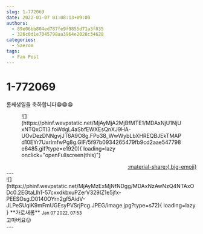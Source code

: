 ```yaml
---
slug: 1-772069
date: 2022-01-07 01:08:13+09:00
authors:
  - 89e06bb804ed787fe9f9855d71a3f835
  - 326c0d1e7045798aa3964e2028c34628
categories:
  - Saerom
tags:
  - Fan Post
---
```


# 1-772069

<div class="post-container" markdown="1">
<div class="content-container md-sidebar__scrollwrap" markdown="1">

롬쌔생일을 축하합니다😁😁😁
<figure markdown="1">
![](https://phinf.wevpstatic.net/MjAyMjA2MjBfMTE1/MDAxNjU1NjUxNTQxOTI3.foWdgL4aSbfEWXEsQnXJ9HA-UOvDezDNNgvjJT6A9O8g.FPo38_WwWybLbXHREQBJEkTMAPd10EYr7UxrImfwPg8g.GIF/5f97b0934265479fb9cd2aae547798e6485.gif?type=e1920){ loading=lazy onclick="openFullscreen(this)"}
</figure>


</div>
</div>

<div style="text-align: right;" markdown="1">
<a href="https://weverse.io/fromis9/fanpost/1-772069" style="text-align: right;">:material-share:{.big-emoji}</a>
</div>
---

<div class="comments-container md-sidebar__scrollwrap" markdown="1">
<div class="comment" markdown="1">
<div class='id-container' markdown="1">
![](https://phinf.wevpstatic.net/MjAyMzExMjNfNDgg/MDAxNzAwNzQ4NTAxODc0.2EGtaLlh1-57cxxdkbxuPZerV329IZ1e5jfx-PEESOsg.D0140OYrn2gf5AidV-JLPeSUqIK9mFmUGEsyPVSrjPcg.JPEG/image.jpg?type=s72){ loading=lazy }
**<span class="artist">가로새롬</span>** <small>Jan 07 2022, 07:53</small><br>
</div>
<div class='comment-body' markdown="1">
고마버요😛
</div>
</div>
</div>
---
